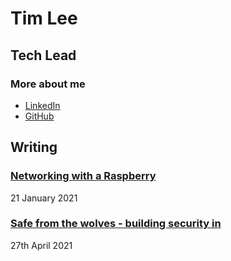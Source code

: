 # Tim Lee

## Tech Lead

### More about me

- [LinkedIn](https://www.linkedin.com/in/tim-lee-3a7b9029/)
- [GitHub](https://github.com/timbotambo)

## Writing

### [Networking with a Raspberry](./networking-with-a-raspberry/README.md)

21 January 2021

### [Safe from the wolves - building security in](./safe-from-the-wolves/README.md)

27th April 2021
